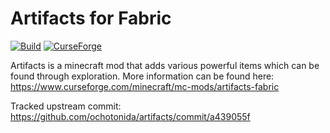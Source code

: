 # Artifacts for Fabric
[![Build](https://github.com/florensie/artifacts-fabric/workflows/Build/badge.svg)](https://github.com/florensie/artifacts-fabric/actions)
[![CurseForge](http://cf.way2muchnoise.eu/full_401236_downloads.svg)](https://www.curseforge.com/minecraft/mc-mods/artifacts-fabric)

Artifacts is a minecraft mod that adds various powerful items which can be found through exploration. 
More information can be found here: https://www.curseforge.com/minecraft/mc-mods/artifacts-fabric

Tracked upstream commit: https://github.com/ochotonida/artifacts/commit/a439055f

